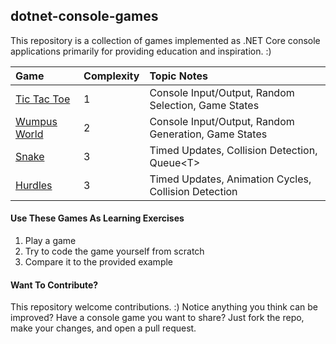 ## dotnet-console-games

This repository is a collection of games implemented as .NET Core console applications primarily for providing education and inspiration. :)

|Game|Complexity|Topic Notes|
|:-|:-|:-|
|[Tic Tac Toe](https://github.com/ZacharyPatten/dotnet-console-games/tree/master/Tic%20Tac%20Toe)|1|Console Input/Output, Random Selection, Game States|
|[Wumpus World](https://github.com/ZacharyPatten/dotnet-console-games/tree/master/Wumpus%20World)|2|Console Input/Output, Random Generation, Game States|
|[Snake](https://github.com/ZacharyPatten/dotnet-console-games/blob/master/Snake)|3|Timed Updates, Collision Detection, Queue\<T\>|
|[Hurdles](https://github.com/ZacharyPatten/dotnet-console-games/blob/master/Hurdles)|3|Timed Updates, Animation Cycles, Collision Detection|

#### Use These Games As Learning Exercises

1. Play a game
2. Try to code the game yourself from scratch
3. Compare it to the provided example

#### Want To Contribute?

This repository welcome contributions. :) Notice anything you think can be improved? Have a console game you want to share? Just fork the repo, make your changes, and open a pull request.
